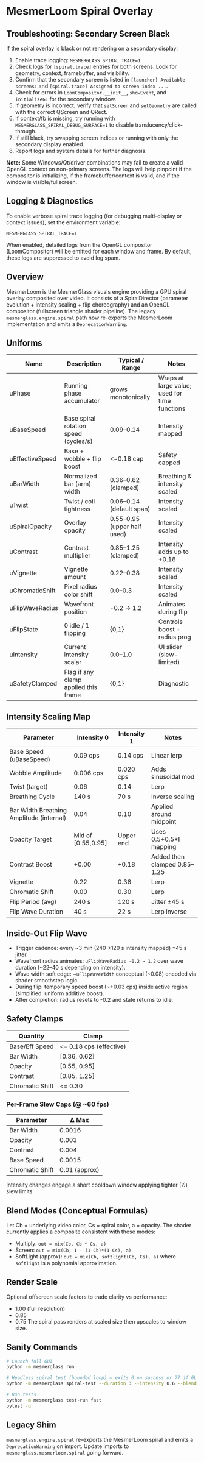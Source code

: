 # MesmerLoom Spiral Overlay
## Troubleshooting: Secondary Screen Black

If the spiral overlay is black or not rendering on a secondary display:

1. Enable trace logging: `MESMERGLASS_SPIRAL_TRACE=1`
2. Check logs for `[spiral.trace]` entries for both screens. Look for geometry, context, framebuffer, and visibility.
3. Confirm that the secondary screen is listed in `[launcher] Available screens:` and `[spiral.trace] Assigned to screen index ...`.
4. Check for errors in `LoomCompositor.__init__`, `showEvent`, and `initializeGL` for the secondary window.
5. If geometry is incorrect, verify that `setScreen` and `setGeometry` are called with the correct QScreen and QRect.
6. If context/fb is missing, try running with `MESMERGLASS_SPIRAL_DEBUG_SURFACE=1` to disable translucency/click-through.
7. If still black, try swapping screen indices or running with only the secondary display enabled.
8. Report logs and system details for further diagnosis.

**Note:** Some Windows/Qt/driver combinations may fail to create a valid OpenGL context on non-primary screens. The logs will help pinpoint if the compositor is initializing, if the framebuffer/context is valid, and if the window is visible/fullscreen.
## Logging & Diagnostics

To enable verbose spiral trace logging (for debugging multi-display or context issues), set the environment variable:

	MESMERGLASS_SPIRAL_TRACE=1

When enabled, detailed logs from the OpenGL compositor (LoomCompositor) will be emitted for each window and frame. By default, these logs are suppressed to avoid log spam.


## Overview
MesmerLoom is the MesmerGlass visuals engine providing a GPU spiral overlay composited over video. It consists of a SpiralDirector (parameter evolution + intensity scaling + flip choreography) and an OpenGL compositor (fullscreen triangle shader pipeline). The legacy `mesmerglass.engine.spiral` path now re-exports the MesmerLoom implementation and emits a `DeprecationWarning`.

## Uniforms
| Name | Description | Typical / Range | Notes |
|------|-------------|-----------------|-------|
| uPhase | Running phase accumulator | grows monotonically | Wraps at large value; used for time functions |
| uBaseSpeed | Base spiral rotation speed (cycles/s) | 0.09–0.14 | Intensity mapped |
| uEffectiveSpeed | Base + wobble + flip boost | <=0.18 cap | Safety capped |
| uBarWidth | Normalized bar (arm) width | 0.36–0.62 (clamped) | Breathing & intensity scaled |
| uTwist | Twist / coil tightness | 0.06–0.14 (default span) | Intensity scaled |
| uSpiralOpacity | Overlay opacity | 0.55–0.95 (upper half used) | Intensity scaled |
| uContrast | Contrast multiplier | 0.85–1.25 (clamped) | Intensity adds up to +0.18 |
| uVignette | Vignette amount | 0.22–0.38 | Intensity scaled |
| uChromaticShift | Pixel radius color shift | 0.0–0.3 | Intensity scaled |
| uFlipWaveRadius | Wavefront position | -0.2 → 1.2 | Animates during flip |
| uFlipState | 0 idle / 1 flipping | {0,1} | Controls boost + radius prog |
| uIntensity | Current intensity scalar | 0.0–1.0 | UI slider (slew-limited) |
| uSafetyClamped | Flag if any clamp applied this frame | {0,1} | Diagnostic |

## Intensity Scaling Map
| Parameter | Intensity 0 | Intensity 1 | Notes |
|-----------|-------------|-------------|-------|
| Base Speed (uBaseSpeed) | 0.09 cps | 0.14 cps | Linear lerp |
| Wobble Amplitude | 0.006 cps | 0.020 cps | Adds sinusoidal mod |
| Twist (target) | 0.06 | 0.14 | Lerp |
| Breathing Cycle | 140 s | 70 s | Inverse scaling |
| Bar Width Breathing Amplitude (internal) | 0.04 | 0.10 | Applied around midpoint |
| Opacity Target | Mid of [0.55,0.95] | Upper end | Uses 0.5+0.5*I mapping |
| Contrast Boost | +0.00 | +0.18 | Added then clamped 0.85–1.25 |
| Vignette | 0.22 | 0.38 | Lerp |
| Chromatic Shift | 0.00 | 0.30 | Lerp |
| Flip Period (avg) | 240 s | 120 s | Jitter ±45 s |
| Flip Wave Duration | 40 s | 22 s | Lerp inverse |

## Inside-Out Flip Wave
- Trigger cadence: every ~3 min (240→120 s intensity mapped) ±45 s jitter.
- Wavefront radius animates: `uFlipWaveRadius -0.2 → 1.2` over wave duration (~22–40 s depending on intensity).
- Wave width soft edge: ~`uFlipWaveWidth` conceptual (~0.08) encoded via shader smoothstep logic.
- During flip: temporary speed boost (~+0.03 cps) inside active region (simplified: uniform additive boost).
- After completion: radius resets to -0.2 and state returns to idle.

## Safety Clamps
| Quantity | Clamp |
|----------|-------|
| Base/Eff Speed | <= 0.18 cps (effective) |
| Bar Width | [0.36, 0.62] |
| Opacity | [0.55, 0.95] |
| Contrast | [0.85, 1.25] |
| Chromatic Shift | <= 0.30 |

### Per-Frame Slew Caps (@ ~60 fps)
| Parameter | Δ Max |
|-----------|-------|
| Bar Width | 0.0016 |
| Opacity | 0.003 |
| Contrast | 0.004 |
| Base Speed | 0.0015 |
| Chromatic Shift | 0.01 (approx) |

Intensity changes engage a short cooldown window applying tighter (½) slew limits.

## Blend Modes (Conceptual Formulas)
Let Cb = underlying video color, Cs = spiral color, a = opacity. The shader currently applies a composite consistent with these modes:
- Multiply: `out = mix(Cb, Cb * Cs, a)`
- Screen: `out = mix(Cb, 1 - (1-Cb)*(1-Cs), a)`
- SoftLight (approx): `out = mix(Cb, softlight(Cb, Cs), a)` where `softlight` is a polynomial approximation.

## Render Scale
Optional offscreen scale factors to trade clarity vs performance:
- 1.00 (full resolution)
- 0.85
- 0.75
The spiral pass renders at scaled size then upscales to window size.

## Sanity Commands
```bash
# Launch full GUI
python -m mesmerglass run

# Headless spiral test (bounded loop) – exits 0 on success or 77 if GL unavailable
python -m mesmerglass spiral-test --duration 3 --intensity 0.6 --blend multiply --render-scale 0.85

# Run tests
python -m mesmerglass test-run fast
pytest -q
```

## Legacy Shim
`mesmerglass.engine.spiral` re-exports the MesmerLoom spiral and emits a `DeprecationWarning` on import. Update imports to `mesmerglass.mesmerloom.spiral` going forward.
